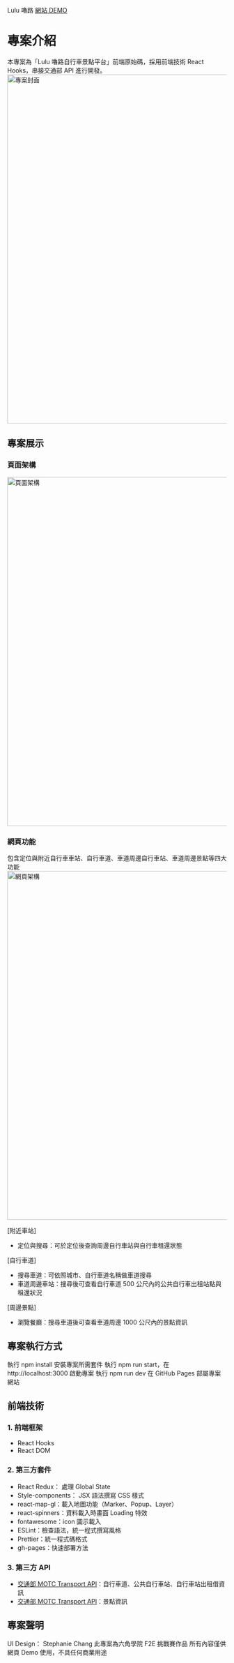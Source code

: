 Lulu 嚕路 [網站 DEMO](https://hsuan.info/LuluBike/)

# 專案介紹
本專案為「Lulu 嚕路自行車景點平台」前端原始碼，採用前端技術 React Hooks，串接交通部 API 進行開發。
<img src="https://hsuanxcollection.files.wordpress.com/2022/02/cover-1-1-1.png" width = "800"  alt="專案封面" align=center />

## 專案展示
### 頁面架構
<img src="https://hsuanxcollection.files.wordpress.com/2022/02/lulu-e7b6b2e9a081-1.png" width = "800"  alt="頁面架構" align=center />

### 網頁功能
包含定位與附近自行車車站、自行車道、車道周邊自行車站、車道周邊景點等四大功能
 <img src="https://hsuanxcollection.files.wordpress.com/2022/02/e688aae59c96-2022-02-22-e4b88ae58d881.13.28-1.png" width = "800"  alt="網頁架構" align=center />

[附近車站]
* 定位與搜尋：可於定位後查詢周邊自行車站與自行車租還狀態

[自行車道]
* 搜尋車道：可依照城市、自行車道名稱做車道搜尋
* 車道周邊車站：搜尋後可查看自行車道 500 公尺內的公共自行車出租站點與租還狀況

[周邊景點]
* 瀏覽餐廳：搜尋車道後可查看車道周邊 1000 公尺內的景點資訊


## 專案執行方式
執行 npm install 安裝專案所需套件
執行 npm run start，在 http://localhost:3000 啟動專案
執行 npm run dev
在 GitHub Pages 部屬專案網站

## 前端技術

### 1. 前端框架
* React Hooks
* React DOM

### 2. 第三方套件
* React Redux： 處理 Global State
* Style-components： JSX 語法撰寫 CSS 樣式
* react-map-gl：載入地圖功能（Marker、Popup、Layer）
* react-spinners：資料載入時畫面 Loading 特效
* fontawesome：icon 圖示載入
* ESLint：檢查語法，統一程式撰寫風格
* Prettier：統一程式碼格式
* gh-pages：快速部署方法

### 3. 第三方 API
* [交通部 MOTC Transport API](https://ptx.transportdata.tw/MOTC/?urls.primaryName=%E8%87%AA%E8%A1%8C%E8%BB%8AV2#/)：自行車道、公共自行車站、自行車站出租借資訊
* [交通部 MOTC Transport API](https://ptx.transportdata.tw/MOTC/?urls.primaryName=%E8%A7%80%E5%85%89V2)：景點資訊

## 專案聲明
UI Design： Stephanie Chang 
此專案為六角學院 F2E 挑戰賽作品
所有內容僅供 網頁 Demo 使用，不具任何商業用途
